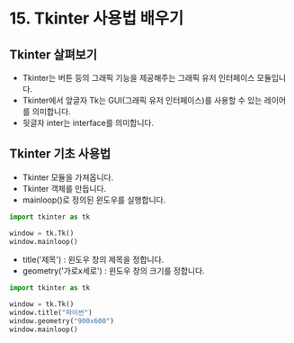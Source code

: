 # 15. Tkinter 사용법 배우기
## Tkinter 살펴보기
* Tkinter는 버튼 등의 그래픽 기능을 제공해주는 그래픽 유저 인터페이스 모듈입니다.
* Tkinter에서 앞글자 Tk는 GUI(그래픽 유저 인터페이스)를 사용할 수 있는 레이어를 의미합니다.
* 뒷글자 inter는 interface를 의미합니다.

## Tkinter 기초 사용법
* Tkinter 모듈을 가져옵니다.
* Tkinter 객체를 만듭니다.
* mainloop()로 정의된 윈도우를 실행합니다.
```python
import tkinter as tk

window = tk.Tk()
window.mainloop()
```
* title('제목') : 윈도우 창의 제목을 정합니다.
* geometry('가로x세로') : 윈도우 창의 크기를 정합니다.
```python
import tkinter as tk

window = tk.Tk()
window.title("파이썬")
window.geometry("900x600")
window.mainloop()
```

